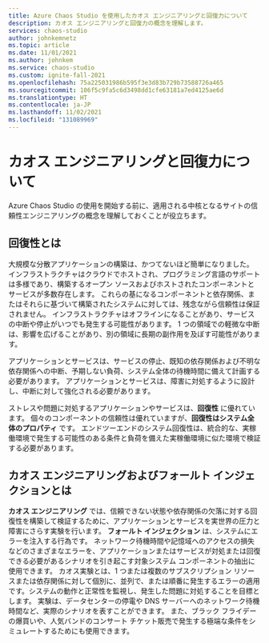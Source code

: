 ```yaml
---
title: Azure Chaos Studio を使用したカオス エンジニアリングと回復力について
description: カオス エンジニアリングと回復力の概念を理解します。
services: chaos-studio
author: johnkemnetz
ms.topic: article
ms.date: 11/01/2021
ms.author: johnkem
ms.service: chaos-studio
ms.custom: ignite-fall-2021
ms.openlocfilehash: 75a225031986b595f3e3d83b729b73588726a465
ms.sourcegitcommit: 106f5c9fa5c6d3498dd1cfe63181a7ed4125ae6d
ms.translationtype: HT
ms.contentlocale: ja-JP
ms.lasthandoff: 11/02/2021
ms.locfileid: "131089969"
---
```

# <a name="understanding-chaos-engineering-and-resilience"></a>カオス エンジニアリングと回復力について

Azure Chaos Studio の使用を開始する前に、適用される中核となるサイトの信頼性エンジニアリングの概念を理解しておくことが役立ちます。

## <a name="what-is-resilience"></a>回復性とは

大規模な分散アプリケーションの構築は、かつてないほど簡単になりました。 インフラストラクチャはクラウドでホストされ、プログラミング言語のサポートは多様であり、構築するオープン ソースおよびホストされたコンポーネントとサービスが多数存在します。 これらの基になるコンポーネントと依存関係、またはそれらに基づいて構築されたシステムに対しては、残念ながら信頼性は保証されません。 インフラストラクチャはオフラインになることがあり、サービスの中断や停止がいつでも発生する可能性があります。 1 つの領域での軽微な中断は、影響を広げることがあり、別の領域に長期の副作用を及ぼす可能性があります。 

アプリケーションとサービスは、サービスの停止、既知の依存関係および不明な依存関係への中断、予期しない負荷、システム全体の待機時間に備えて計画する必要があります。 アプリケーションとサービスは、障害に対処するように設計し、中断に対して強化される必要があります。 

ストレスや問題に対処するアプリケーションやサービスは、**回復性** に優れています。 個々のコンポーネントの信頼性は優れていますが、**回復性はシステム全体のプロパティ** です。 エンドツーエンドのシステム回復性は、統合的な、実稼働環境で発生する可能性のある条件と負荷を備えた実稼働環境に似た環境で検証する必要があります。

## <a name="what-are-chaos-engineering-and-fault-injection"></a>カオス エンジニアリングおよびフォールト インジェクションとは

**カオス エンジニアリング** では、信頼できない状態や依存関係の欠落に対する回復性を構築して検証するために、アプリケーションとサービスを実世界の圧力と障害にさらす実験を行います。 **フォールト インジェクション** は、システムにエラーを注入する行為です。 ネットワーク待機時間や記憶域へのアクセスの損失などのさまざまなエラーを、アプリケーションまたはサービスが対処または回復できる必要があるシナリオを引き起こす対象システム コンポーネントの抽出に使用できます。 カオス実験とは、1 つまたは複数のサブスクリプション リソースまたは依存関係に対して個別に、並列で、または順番に発生するエラーの適用です。システムの動作と正常性を監視し、発生した問題に対処することを目標とします。 実験は、データセンターの停電や DNS サーバーへのネットワーク待機時間など、実際のシナリオを表すことができます。 また、ブラック フライデーの爆買いや、人気バンドのコンサート チケット販売で発生する極端な条件をシミュレートするためにも使用できます。

